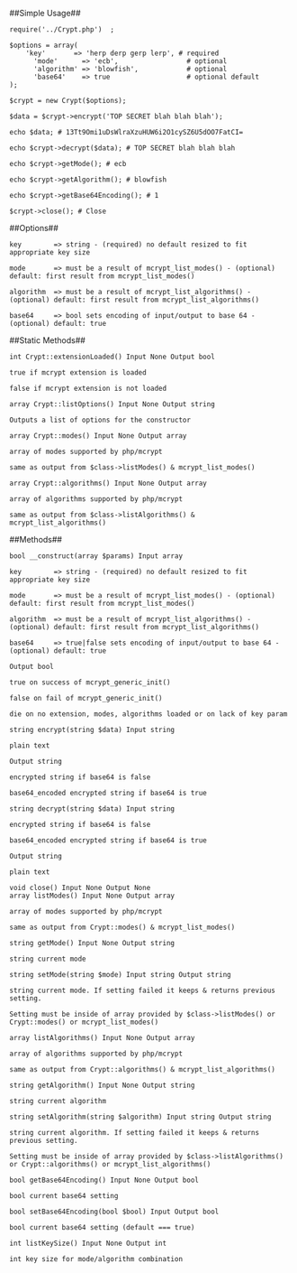 ##Simple Usage##

    require('../Crypt.php')  ;

    $options = array(
        'key'       => 'herp derp gerp lerp', # required
	      'mode'      => 'ecb',                 # optional
	      'algorithm' => 'blowfish',            # optional
	      'base64'    => true                   # optional default
    );

    $crypt = new Crypt($options);

    $data = $crypt->encrypt('TOP SECRET blah blah blah');

    echo $data; # 13Tt9Omi1uDsWlraXzuHUW6i2O1cySZ6U5dOO7FatCI= 

    echo $crypt->decrypt($data); # TOP SECRET blah blah blah

    echo $crypt->getMode(); # ecb

    echo $crypt->getAlgorithm(); # blowfish

    echo $crypt->getBase64Encoding(); # 1

    $crypt->close(); # Close

##Options##

    key        => string - (required) no default resized to fit appropriate key size

    mode       => must be a result of mcrypt_list_modes() - (optional) default: first result from mcrypt_list_modes()

    algorithm  => must be a result of mcrypt_list_algorithms() - (optional) default: first result from mcrypt_list_algorithms()

    base64     => bool sets encoding of input/output to base 64 - (optional) default: true

##Static Methods##

    int Crypt::extensionLoaded() Input None Output bool

    true if mcrypt extension is loaded

    false if mcrypt extension is not loaded

    array Crypt::listOptions() Input None Output string

    Outputs a list of options for the constructor

    array Crypt::modes() Input None Output array

    array of modes supported by php/mcrypt

    same as output from $class->listModes() & mcrypt_list_modes()

    array Crypt::algorithms() Input None Output array

    array of algorithms supported by php/mcrypt

    same as output from $class->listAlgorithms() & mcrypt_list_algorithms()

##Methods##

    bool __construct(array $params) Input array

    key        => string - (required) no default resized to fit appropriate key size

    mode       => must be a result of mcrypt_list_modes() - (optional) default: first result from mcrypt_list_modes()

    algorithm  => must be a result of mcrypt_list_algorithms() - (optional) default: first result from mcrypt_list_algorithms()

    base64     => true|false sets encoding of input/output to base 64 - (optional) default: true

    Output bool

    true on success of mcrypt_generic_init()

    false on fail of mcrypt_generic_init()

    die on no extension, modes, algorithms loaded or on lack of key param

    string encrypt(string $data) Input string

    plain text

    Output string

    encrypted string if base64 is false

    base64_encoded encrypted string if base64 is true

    string decrypt(string $data) Input string

    encrypted string if base64 is false

    base64_encoded encrypted string if base64 is true

    Output string

    plain text

    void close() Input None Output None
    array listModes() Input None Output array

    array of modes supported by php/mcrypt

    same as output from Crypt::modes() & mcrypt_list_modes()

    string getMode() Input None Output string

    string current mode

    string setMode(string $mode) Input string Output string

    string current mode. If setting failed it keeps & returns previous setting.

    Setting must be inside of array provided by $class->listModes() or Crypt::modes() or mcrypt_list_modes()

    array listAlgorithms() Input None Output array

    array of algorithms supported by php/mcrypt

    same as output from Crypt::algorithms() & mcrypt_list_algorithms()

    string getAlgorithm() Input None Output string

    string current algorithm

    string setAlgorithm(string $algorithm) Input string Output string

    string current algorithm. If setting failed it keeps & returns previous setting.

    Setting must be inside of array provided by $class->listAlgorithms() or Crypt::algorithms() or mcrypt_list_algorithms()

    bool getBase64Encoding() Input None Output bool

    bool current base64 setting

    bool setBase64Encoding(bool $bool) Input Output bool

    bool current base64 setting (default === true)

    int listKeySize() Input None Output int

    int key size for mode/algorithm combination


